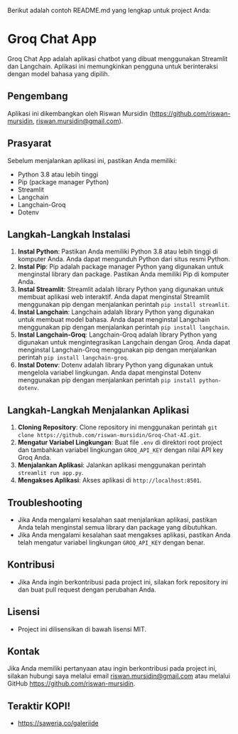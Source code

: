Berikut adalah contoh README.md yang lengkap untuk project Anda:

# Groq Chat App

Groq Chat App adalah aplikasi chatbot yang dibuat menggunakan Streamlit dan Langchain. Aplikasi ini memungkinkan pengguna untuk berinteraksi dengan model bahasa yang dipilih.

## Pengembang

Aplikasi ini dikembangkan oleh Riswan Mursidin (https://github.com/riswan-mursidin, riswan.mursidin@gmail.com).

## Prasyarat

Sebelum menjalankan aplikasi ini, pastikan Anda memiliki:

- Python 3.8 atau lebih tinggi
- Pip (package manager Python)
- Streamlit
- Langchain
- Langchain-Groq
- Dotenv

## Langkah-Langkah Instalasi

1. **Instal Python**: Pastikan Anda memiliki Python 3.8 atau lebih tinggi di komputer Anda. Anda dapat mengunduh Python dari situs resmi Python.
2. **Instal Pip**: Pip adalah package manager Python yang digunakan untuk menginstal library dan package. Pastikan Anda memiliki Pip di komputer Anda.
3. **Instal Streamlit**: Streamlit adalah library Python yang digunakan untuk membuat aplikasi web interaktif. Anda dapat menginstal Streamlit menggunakan pip dengan menjalankan perintah `pip install streamlit`.
4. **Instal Langchain**: Langchain adalah library Python yang digunakan untuk membuat model bahasa. Anda dapat menginstal Langchain menggunakan pip dengan menjalankan perintah `pip install langchain`.
5. **Instal Langchain-Groq**: Langchain-Groq adalah library Python yang digunakan untuk mengintegrasikan Langchain dengan Groq. Anda dapat menginstal Langchain-Groq menggunakan pip dengan menjalankan perintah `pip install langchain-groq`.
6. **Instal Dotenv**: Dotenv adalah library Python yang digunakan untuk mengelola variabel lingkungan. Anda dapat menginstal Dotenv menggunakan pip dengan menjalankan perintah `pip install python-dotenv`.

## Langkah-Langkah Menjalankan Aplikasi

1. **Cloning Repository**: Clone repository ini menggunakan perintah `git clone https://github.com/riswan-mursidin/Groq-Chat-AI.git`.
2. **Mengatur Variabel Lingkungan**: Buat file `.env` di direktori root project dan tambahkan variabel lingkungan `GROQ_API_KEY` dengan nilai API key Groq Anda.
3. **Menjalankan Aplikasi**: Jalankan aplikasi menggunakan perintah `streamlit run app.py`.
4. **Mengakses Aplikasi**: Akses aplikasi di `http://localhost:8501`.

## Troubleshooting

- Jika Anda mengalami kesalahan saat menjalankan aplikasi, pastikan Anda telah menginstal semua library dan package yang dibutuhkan.
- Jika Anda mengalami kesalahan saat mengakses aplikasi, pastikan Anda telah mengatur variabel lingkungan `GROQ_API_KEY` dengan benar.

## Kontribusi

- Jika Anda ingin berkontribusi pada project ini, silakan fork repository ini dan buat pull request dengan perubahan Anda.

## Lisensi

- Project ini dilisensikan di bawah lisensi MIT.

## Kontak

Jika Anda memiliki pertanyaan atau ingin berkontribusi pada project ini, silakan hubungi saya melalui email riswan.mursidin@gmail.com atau melalui GitHub https://github.com/riswan-mursidin.

## Teraktir KOPI!

- https://saweria.co/galeriide
